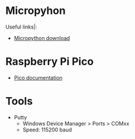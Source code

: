 # Micropyhon

Useful links|:
* [Micropython download](https://micropython.org/download/)




# Raspberry Pi Pico

* [Pico documentation](https://www.raspberrypi.com/documentation/microcontrollers/pico-series.html)



# Tools

* Putty
  * Windows Device Manager > Ports > COMxx
  * Speed: 115200 baud

